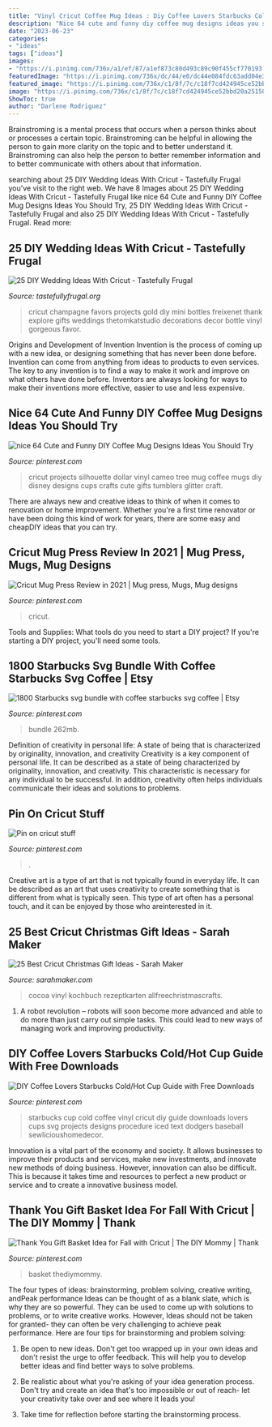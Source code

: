 ```yaml
---
title: "Vinyl Cricut Coffee Mug Ideas : Diy Coffee Lovers Starbucks Cold/hot Cup Guide With Free Downloads"
description: "Nice 64 cute and funny diy coffee mug designs ideas you should try"
date: "2023-06-23"
categories:
- "ideas"
tags: ["ideas"]
images:
- "https://i.pinimg.com/736x/a1/ef/87/a1ef873c80d493c89c90f455cf770193.jpg"
featuredImage: "https://i.pinimg.com/736x/dc/44/e0/dc44e084fdc63add04e39a6a40ae7982.jpg"
featured_image: "https://i.pinimg.com/736x/c1/8f/7c/c18f7cd424945ce52bbd20a25150a1c4.jpg"
image: "https://i.pinimg.com/736x/c1/8f/7c/c18f7cd424945ce52bbd20a25150a1c4.jpg"
ShowToc: true
author: "Darlene Rodriguez"
---
```



Brainstroming is a mental process that occurs when a person thinks about or processes a certain topic. Brainstroming can be helpful in allowing the person to gain more clarity on the topic and to better understand it. Brainstroming can also help the person to better remember information and to better communicate with others about that information.

	

		
searching about 25 DIY Wedding Ideas With Cricut - Tastefully Frugal you've visit to the right web. We have 8 Images about 25 DIY Wedding Ideas With Cricut - Tastefully Frugal like nice 64 Cute and Funny DIY Coffee Mug Designs Ideas You Should Try, 25 DIY Wedding Ideas With Cricut - Tastefully Frugal and also 25 DIY Wedding Ideas With Cricut - Tastefully Frugal. Read more:
		
    
## 25 DIY Wedding Ideas With Cricut - Tastefully Frugal

<img loading=lazy src="http://tastefullyfrugal.org/wp-content/uploads/2017/02/gorgoeus_gold_party_projects_for_cricut_explore_gold_3.jpg" onerror="this.onerror=null;this.src='https://tse3.mm.bing.net/th?id=OIP.wAEvNz7UY8KLAD2n6momLwHaLH&amp;pid=15.1';" alt="25 DIY Wedding Ideas With Cricut - Tastefully Frugal">

_Source: tastefullyfrugal.org_

>cricut champagne favors projects gold diy mini bottles freixenet thank explore gifts weddings thetomkatstudio decorations decor bottle vinyl gorgeous favor. 

	

Origins and Development of Invention
Invention is the process of coming up with a new idea, or designing something that has never been done before. Invention can come from anything from ideas to products to even services. The key to any invention is to find a way to make it work and improve on what others have done before. Inventors are always looking for ways to make their inventions more effective, easier to use and less expensive.

    
## Nice 64 Cute And Funny DIY Coffee Mug Designs Ideas You Should Try

<img loading=lazy src="https://i.pinimg.com/736x/dc/44/e0/dc44e084fdc63add04e39a6a40ae7982.jpg" onerror="this.onerror=null;this.src='https://tse3.mm.bing.net/th?id=OIP.IgwrBGWjODzVHlvEWAiOiAHaHa&amp;pid=15.1';" alt="nice 64 Cute and Funny DIY Coffee Mug Designs Ideas You Should Try">

_Source: pinterest.com_

>cricut projects silhouette dollar vinyl cameo tree mug coffee mugs diy disney designs cups crafts cute gifts tumblers glitter craft. 

	

There are always new and creative ideas to think of when it comes to renovation or home improvement. Whether you're a first time renovator or have been doing this kind of work for years, there are some easy and cheapDIY ideas that you can try.

    
## Cricut Mug Press Review In 2021 | Mug Press, Mugs, Mug Designs

<img loading=lazy src="https://i.pinimg.com/736x/86/20/69/8620697b1a78d0d9282ed5df2e757116.jpg" onerror="this.onerror=null;this.src='https://tse2.mm.bing.net/th?id=OIP.tVy4BAzSWOh-0HMTuqdO8gHaLH&amp;pid=15.1';" alt="Cricut Mug Press Review in 2021 | Mug press, Mugs, Mug designs">

_Source: pinterest.com_

>cricut. 

	

Tools and Supplies: What tools do you need to start a DIY project?
If you're starting a DIY project, you'll need some tools.

    
## 1800 Starbucks Svg Bundle With Coffee Starbucks Svg Coffee | Etsy

<img loading=lazy src="https://i.pinimg.com/736x/a1/ef/87/a1ef873c80d493c89c90f455cf770193.jpg" onerror="this.onerror=null;this.src='https://tse1.mm.bing.net/th?id=OIP.qTH0THiRtARej3vdguzkdwHaL6&amp;pid=15.1';" alt="1800 Starbucks svg bundle with coffee starbucks svg coffee | Etsy">

_Source: pinterest.com_

>bundle 262mb. 

	

Definition of creativity in personal life: A state of being that is characterized by originality, innovation, and creativity
Creativity is a key component of personal life. It can be described as a state of being characterized by originality, innovation, and creativity. This characteristic is necessary for any individual to be successful. In addition, creativity often helps individuals communicate their ideas and solutions to problems.

    
## Pin On Cricut Stuff

<img loading=lazy src="https://i.pinimg.com/736x/fd/2d/10/fd2d10ed0197c1a8391134bdf49061fa.jpg" onerror="this.onerror=null;this.src='https://tse2.mm.bing.net/th?id=OIP.bEsjcdFuc-OzCxIlA8LU7QHaDl&amp;pid=15.1';" alt="Pin on cricut stuff">

_Source: pinterest.com_

>. 

	

Creative art is a type of art that is not typically found in everyday life. It can be described as an art that uses creativity to create something that is different from what is typically seen. This type of art often has a personal touch, and it can be enjoyed by those who areinterested in it.

    
## 25 Best Cricut Christmas Gift Ideas - Sarah Maker

<img loading=lazy src="https://sarahmaker.com/wp-content/uploads/2020/10/DIY-Hot-Cocoa-Christmas-Mug-Gift.jpg" onerror="this.onerror=null;this.src='https://tse4.mm.bing.net/th?id=OIP.Db6BeH8O2QroPoxl26vPDQHaL1&amp;pid=15.1';" alt="25 Best Cricut Christmas Gift Ideas - Sarah Maker">

_Source: sarahmaker.com_

>cocoa vinyl kochbuch rezeptkarten allfreechristmascrafts. 

	

1. A robot revolution – robots will soon become more advanced and able to do more than just carry out simple tasks. This could lead to new ways of managing work and improving productivity.

    
## DIY Coffee Lovers Starbucks Cold/Hot Cup Guide With Free Downloads

<img loading=lazy src="https://i.pinimg.com/736x/c1/8f/7c/c18f7cd424945ce52bbd20a25150a1c4.jpg" onerror="this.onerror=null;this.src='https://tse1.mm.bing.net/th?id=OIP.f7ifAJkcF67Y58oT77s_CAHaLG&amp;pid=15.1';" alt="DIY Coffee Lovers Starbucks Cold/Hot Cup Guide with Free Downloads">

_Source: pinterest.com_

>starbucks cup cold coffee vinyl cricut diy guide downloads lovers cups svg projects designs procedure iced text dodgers baseball sewlicioushomedecor. 

	

Innovation is a vital part of the economy and society. It allows businesses to improve their products and services, make new investments, and innovate new methods of doing business. However, innovation can also be difficult. This is because it takes time and resources to perfect a new product or service and to create a innovative business model.

    
## Thank You Gift Basket Idea For Fall With Cricut | The DIY Mommy | Thank

<img loading=lazy src="https://i.pinimg.com/736x/88/43/72/88437223823cd896e697d39e3085c8c6.jpg" onerror="this.onerror=null;this.src='https://tse1.mm.bing.net/th?id=OIP.cXHNLN1mTohlrmbD5XF3bQHaJQ&amp;pid=15.1';" alt="Thank You Gift Basket Idea for Fall with Cricut | The DIY Mommy | Thank">

_Source: pinterest.com_

>basket thediymommy. 

	

The four types of ideas: brainstorming, problem solving, creative writing, andPeak performance
Ideas can be thought of as a blank slate, which is why they are so powerful. They can be used to come up with solutions to problems, or to write creative works. However, Ideas should not be taken for granted- they can often be very challenging to achieve peak performance. Here are four tips for brainstorming and problem solving:
1. Be open to new ideas. Don't get too wrapped up in your own ideas and don't resist the urge to offer feedback. This will help you to develop better ideas and find better ways to solve problems.

2. Be realistic about what you're asking of your idea generation process. Don't try and create an idea that's too impossible or out of reach- let your creativity take over and see where it leads you!

3. Take time for reflection before starting the brainstorming process.

